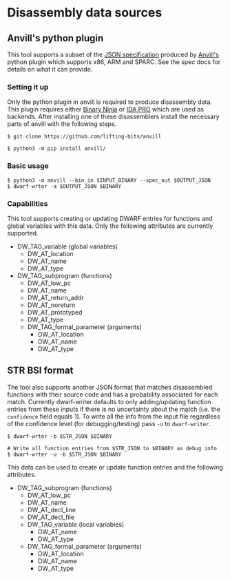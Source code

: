 # Disassembly data sources

## Anvill's python plugin

This tool supports a subset of the [JSON specification](https://github.com/lifting-bits/anvill/blob/master/docs/SpecificationFormat.md) produced by [Anvill's](https://github.com/lifting-bits/anvill/) python plugin which supports x86, ARM and SPARC. See the spec docs for details on what it can provide.

### Setting it up

Only the python plugin in anvill is required to produce disassembly data. This plugin requires either [Binary Ninja](https://docs.binary.ninja/getting-started.html) or [IDA PRO](https://hex-rays.com/ida-pro/) which are used as backends. After installing one of these disassemblers install the necessary parts of anvill with the following steps.

```
$ git clone https://github.com/lifting-bits/anvill

$ python3 -m pip install anvill/
```

### Basic usage
```
$ python3 -m anvill --bin_in $INPUT_BINARY --spec_out $OUTPUT_JSON
$ dwarf-wrter -a $OUTPUT_JSON $BINARY
```

### Capabilities

This tool supports creating or updating DWARF entries for functions and global variables with this data. Only the following attributes are currently supported.

- DW_TAG_variable (global variables)
    - DW_AT_location
    - DW_AT_name
    - DW_AT_type
- DW_TAG_subprogram (functions)
    - DW_AT_low_pc
    - DW_AT_name
    - DW_AT_return_addr
    - DW_AT_noreturn
    - DW_AT_prototyped
    - DW_AT_type
    - DW_TAG_formal_parameter (arguments)
        - DW_AT_location
        - DW_AT_name
        - DW_AT_type

## STR BSI format

The tool also supports another JSON format that matches disassembled functions with their source code and has a probability associated for each match. Currently dwarf-writer defaults to only adding/updating function entries from these inputs if there is no uncertainty about the match (i.e. the `confidence` field equals 1). To write all the info from the input file regardless of the confidence level (for debugging/testing) pass `-u` to `dwarf-writer`.

```
$ dwarf-wrter -b $STR_JSON $BINARY

# Write all function entries from $STR_JSON to $BINARY as debug info
$ dwarf-wrter -u -b $STR_JSON $BINARY
```

This data can be used to create or update function entries and the following attributes.

- DW_TAG_subprogram (functions)
    - DW_AT_low_pc
    - DW_AT_name
    - DW_AT_decl_line
    - DW_AT_decl_file
    - DW_TAG_variable (local variables)
        - DW_AT_name
        - DW_AT_type
    - DW_TAG_formal_parameter (arguments)
        - DW_AT_location
        - DW_AT_name
        - DW_AT_type
